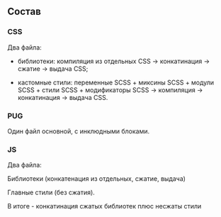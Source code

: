 ## Состав
### CSS
Два файла:

* библиотеки:
		компиляция из отдельных CSS -> 
		конкатинация -> 
		сжатие -> 
		выдача CSS;
		
* кастомные стили:
		переменные SCSS + миксины SCSS + модули SCSS + стили SCSS + модификаторы SCSS ->
		компиляция ->
		конкатинация ->
		выдача CSS.

### PUG

Один файл основной, с инклюдными блоками.

### JS

Два файла: 

Библиотеки (конкатенация из отдельных, сжатие, выдача)

Главные стили (без сжатия).

В итоге - конкатинация сжатых библиотек плюс несжаты стили